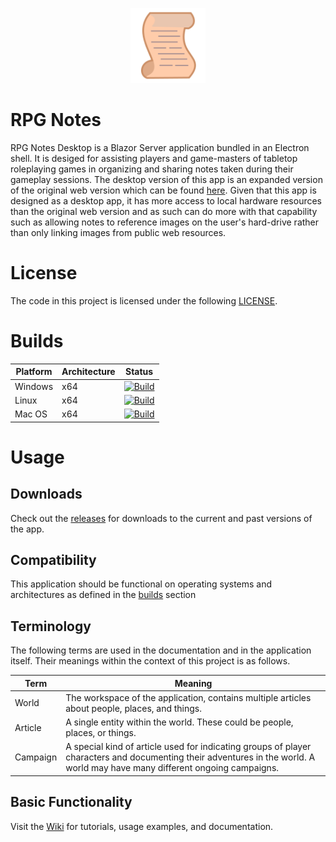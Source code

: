 <p align="center">
  <img width="120" height="120" src="wwwroot/static/images/icons/quests.logo.svg">
</p>

# RPG Notes
RPG Notes Desktop is a Blazor Server application bundled in an Electron shell. It is desiged for assisting players and game-masters of tabletop roleplaying games in organizing and sharing notes taken during their gameplay sessions. The desktop version of this app is an expanded version of the original web version which can be found [here](https://github.com/qkmaxware/RpgNotes). Given that this app is designed as a desktop app, it has more access to local hardware resources than the original web version and as such can do more with that capability such as allowing notes to reference images on the user's hard-drive rather than only linking images from public web resources. 

# License
The code in this project is licensed under the following [LICENSE](LICENSE).

# Builds
| Platform | Architecture | Status |
|----------|--------------|--------|
| Windows | x64 | [![Build](https://github.com/qkmaxware/RpgNotes.Desktop/actions/workflows/test-win.yml/badge.svg)](https://github.com/qkmaxware/RpgNotes.Desktop/actions/workflows/test-win.yml) |
| Linux | x64 | [![Build](https://github.com/qkmaxware/RpgNotes.Desktop/actions/workflows/test-linux.yml/badge.svg)](https://github.com/qkmaxware/RpgNotes.Desktop/actions/workflows/test-linux.yml) |
| Mac OS | x64 | [![Build](https://github.com/qkmaxware/RpgNotes.Desktop/actions/workflows/test-mac.yml/badge.svg)](https://github.com/qkmaxware/RpgNotes.Desktop/actions/workflows/test-mac.yml) |

# Usage
## Downloads
Check out the [releases](https://github.com/qkmaxware/RpgNotes.Desktop/releases) for downloads to the current and past versions of the app. 

## Compatibility
This application should be functional on operating systems and architectures as defined in the [builds](#builds) section

## Terminology
The following terms are used in the documentation and in the application itself. Their meanings within the context of this project is as follows.

| Term | Meaning |
|------|---------|
| World | The workspace of the application, contains multiple articles about people, places, and things. |
| Article | A single entity within the world. These could be people, places, or things. |
| Campaign | A special kind of article used for indicating groups of player characters and documenting their adventures in the world. A world may have many different ongoing campaigns. |

## Basic Functionality
Visit the [Wiki](https://github.com/qkmaxware/RpgNotes.Desktop/wiki) for tutorials, usage examples, and documentation.